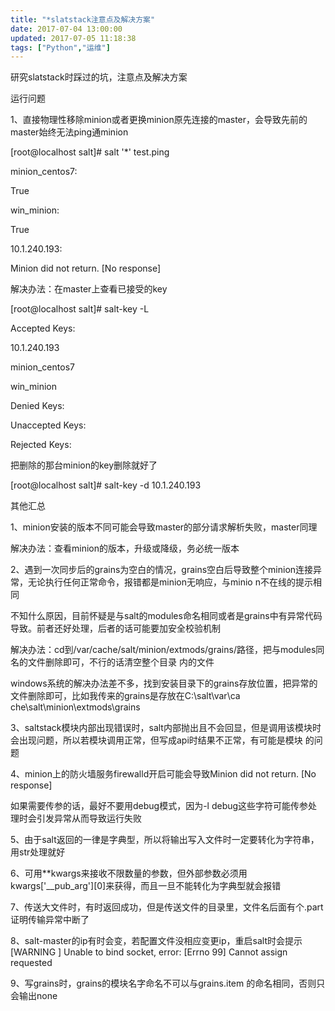 ```yaml
---
title: "*slatstack注意点及解决方案"
date: 2017-07-04 13:00:00
updated: 2017-07-05 11:18:38
tags: ["Python","运维"]
---
```

研究slatstack时踩过的坑，注意点及解决方案

运行问题

  

1、直接物理性移除minion或者更换minion原先连接的master，会导致先前的master始终无法ping通minion

  

[root@localhost salt]# salt '*' test.ping

minion_centos7:

 True

win_minion:

 True

10.1.240.193:

 Minion did not return. [No response]

解决办法：在master上查看已接受的key

  

[root@localhost salt]# salt-key -L

Accepted Keys:

10.1.240.193

minion_centos7

win_minion

Denied Keys:

Unaccepted Keys:

Rejected Keys:

把删除的那台minion的key删除就好了

  

[root@localhost salt]# salt-key -d 10.1.240.193

其他汇总

  

1、minion安装的版本不同可能会导致master的部分请求解析失败，master同理

  

解决办法：查看minion的版本，升级或降级，务必统一版本

  

2、遇到一次同步后的grains为空白的情况，grains空白后导致整个minion连接异常，无论执行任何正常命令，报错都是minion无响应，与minio
n不在线的提示相同

  

不知什么原因，目前怀疑是与salt的modules命名相同或者是grains中有异常代码导致。前者还好处理，后者的话可能要加安全校验机制

  

解决办法：cd到/var/cache/salt/minion/extmods/grains/路径，把与modules同名的文件删除即可，不行的话清空整个目录
内的文件

  

windows系统的解决办法差不多，找到安装目录下的grains存放位置，把异常的文件删除即可，比如我传来的grains是存放在C:\salt\var\ca
che\salt\minion\extmods\grains

  

3、saltstack模块内部出现错误时，salt内部抛出且不会回显，但是调用该模块时会出现问题，所以若模块调用正常，但写成api时结果不正常，有可能是模块
的问题

  

4、minion上的防火墙服务firewalld开启可能会导致Minion did not return. [No response]

  

如果需要传参的话，最好不要用debug模式，因为-l debug这些字符可能传参处理时会引发异常从而导致运行失败

  

5、由于salt返回的一律是字典型，所以将输出写入文件时一定要转化为字符串，用str处理就好

  

6、可用**kwargs来接收不限数量的参数，但外部参数必须用kwargs['__pub_arg'][0]来获得，而且一旦不能转化为字典型就会报错

  

7、传送大文件时，有时返回成功，但是传送文件的目录里，文件名后面有个.part证明传输异常中断了

  

8、salt-master的ip有时会变，若配置文件没相应变更ip，重启salt时会提示[WARNING ] Unable to bind socket,
error: [Errno 99] Cannot assign requested

  

9、写grains时，grains的模块名字命名不可以与grains.item 的命名相同，否则只会输出none

  

